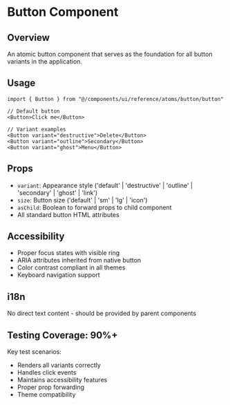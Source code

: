 
# Button Component

## Overview
An atomic button component that serves as the foundation for all button variants in the application.

## Usage
```tsx
import { Button } from "@/components/ui/reference/atoms/button/button"

// Default button
<Button>Click me</Button>

// Variant examples
<Button variant="destructive">Delete</Button>
<Button variant="outline">Secondary</Button>
<Button variant="ghost">Menu</Button>
```

## Props
- `variant`: Appearance style ('default' | 'destructive' | 'outline' | 'secondary' | 'ghost' | 'link')
- `size`: Button size ('default' | 'sm' | 'lg' | 'icon')
- `asChild`: Boolean to forward props to child component
- All standard button HTML attributes

## Accessibility
- Proper focus states with visible ring
- ARIA attributes inherited from native button
- Color contrast compliant in all themes
- Keyboard navigation support

## i18n
No direct text content - should be provided by parent components

## Testing Coverage: 90%+
Key test scenarios:
- Renders all variants correctly
- Handles click events
- Maintains accessibility features
- Proper prop forwarding
- Theme compatibility